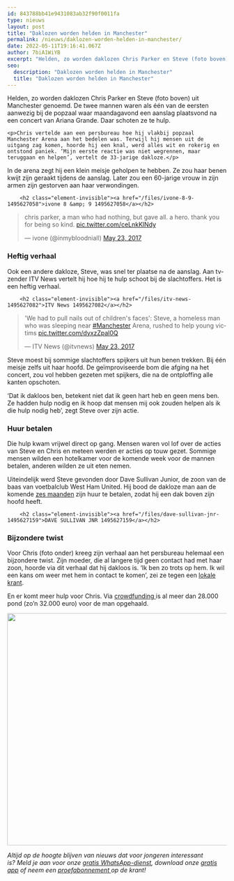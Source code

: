 ```yaml
---
id: 843788bb41e9431083ab32f90f0011fa
type: nieuws
layout: post
title: "Daklozen worden helden in Manchester"
permalink: /nieuws/daklozen-worden-helden-in-manchester/
date: 2022-05-11T19:16:41.067Z
author: 7biA1WiYB
excerpt: "Helden, zo worden daklozen Chris Parker en Steve (foto boven) uit Manchester genoemd. De twee mannen waren als één van de eersten aanwezig bij de popzaal waar maandagavond een aanslag plaatsvond na een concert van Ariana Grande. Daar schoten ze te hulp.  "
seo:
  description: "Daklozen worden helden in Manchester"
  title: "Daklozen worden helden in Manchester"
---
```

Helden, zo worden daklozen Chris Parker en Steve (foto boven) uit Manchester genoemd. De twee mannen waren als één van de eersten aanwezig bij de popzaal waar maandagavond een aanslag plaatsvond na een concert van Ariana Grande. Daar schoten ze te hulp.  

    <p>Chris vertelde aan een persbureau hoe hij vlakbij popzaal Manchester Arena aan het bedelen was. Terwijl hij mensen uit de uitgang zag komen, hoorde hij een knal, werd alles wit en rokerig en ontstond paniek. ‘Mijn eerste reactie was niet wegrennen, maar teruggaan en helpen’, vertelt de 33-jarige dakloze.</p>
<p>In de arena zegt hij een klein meisje geholpen te hebben. Ze zou haar benen kwijt zijn geraakt tijdens de aanslag. Later zou een 60-jarige vrouw in zijn armen zijn gestorven aan haar verwondingen.</p>
<p><div class="media media-element-container media-default"><div id="file-417533" class="file file-document file-text-oembed">

        <h2 class="element-invisible"><a href="/files/ivone-8-9-1495627058">ivone 8 &amp; 9 1495627058</a></h2>
    
  
  <div class="content">
    
<blockquote class="twitter-tweet" data-width="550"><p lang="en" dir="ltr">chris parker, a man who had nothing, but gave all. a hero. thank you for being so kind. <a href="https://t.co/ceLnkKlNdy">pic.twitter.com/ceLnkKlNdy</a></p>&mdash; ivone (@inmybloodniall) <a href="https://twitter.com/inmybloodniall/status/867014309603397632?ref_src=twsrc%5Etfw">May 23, 2017</a></blockquote>
<script async="" src="https://platform.twitter.com/widgets.js" charset="utf-8"></script>
  </div>

  
</div>
</div>
<h3>Heftig verhaal</h3>
<p>Ook een andere dakloze, Steve, was snel ter plaatse na de aanslag. Aan tv-zender ITV News vertelt hij hoe hij te hulp schoot bij de slachtoffers. Het is een heftig verhaal.</p>
<p><div class="media media-element-container media-default"><div id="file-417534" class="file file-document file-text-oembed">

        <h2 class="element-invisible"><a href="/files/itv-news-1495627082">ITV News 1495627082</a></h2>
    
  
  <div class="content">
    
<blockquote class="twitter-tweet" data-width="550"><p lang="en" dir="ltr">&#39;We had to pull nails out of children&#39;s faces&#39;: Steve, a homeless man who was sleeping near <a href="https://twitter.com/hashtag/Manchester?src=hash&amp;ref_src=twsrc%5Etfw">#Manchester</a> Arena, rushed to help young victims <a href="https://t.co/dyxzZpal0Q">pic.twitter.com/dyxzZpal0Q</a></p>&mdash; ITV News (@itvnews) <a href="https://twitter.com/itvnews/status/867001780193898498?ref_src=twsrc%5Etfw">May 23, 2017</a></blockquote>
<script async="" src="https://platform.twitter.com/widgets.js" charset="utf-8"></script>
  </div>

  
</div>
</div>
<p>Steve moest bij sommige slachtoffers spijkers uit hun benen trekken. Bij één meisje zelfs uit haar hoofd. De geïmproviseerde bom die afging na het concert, zou vol hebben gezeten met spijkers, die na de ontploffing alle kanten opschoten.</p>
<p>‘Dat ik dakloos ben, betekent niet dat ik geen hart heb en geen mens ben. Ze hadden hulp nodig en ik hoop dat mensen mij ook zouden helpen als ik die hulp nodig heb’, zegt Steve over zijn actie.</p>
<h3>Huur betalen</h3>
<p>Die hulp kwam vrijwel direct op gang. Mensen waren vol lof over de acties van Steve en Chris en meteen werden er acties op touw gezet. Sommige mensen wilden een hotelkamer voor de komende week voor de mannen betalen, anderen wilden ze uit eten nemen.</p>
<p>Uiteindelijk werd Steve gevonden door Dave Sullivan Junior, de zoon van de baas van voetbalclub West Ham United. Hij bood de dakloze man aan de komende <a href="https://twitter.com/DaveSulley/status/867063648430284801" target="_blank">zes maanden</a> zijn huur te betalen, zodat hij een dak boven zijn hoofd heeft.</p>
<p><div class="media media-element-container media-default"><div id="file-417535" class="file file-document file-text-oembed">

        <h2 class="element-invisible"><a href="/files/dave-sullivan-jnr-1495627159">DAVE SULLIVAN JNR 1495627159</a></h2>
    
  
  <div class="content">
    
  </div>

  
</div>
</div>
<h3>Bijzondere twist</h3>
<p>Voor Chris (foto onder) kreeg zijn verhaal aan het persbureau helemaal een bijzondere twist. Zijn moeder, die al langere tijd geen contact had met haar zoon, hoorde via dit verhaal dat hij dakloos is. ‘Ik ben zo trots op hem. Ik wil een kans om weer met hem in contact te komen’, zei ze tegen een <a href="http://www.eveningnews24.co.uk/news/estranged-sprowston-mum-of-homeless-manchester-arena-bombing-hero-chris-parker-desperate-to-reunite-with-him-1-5032009" target="_blank">lokale krant</a>.</p>
<p>En er komt meer hulp voor Chris. Via <a href="https://www.gofundme.com/3dgkuj-help-chris-parker">crowdfunding </a>is al meer dan 28.000 pond (zo’n 32.000 euro) voor de man opgehaald.  </p>
<p><div class="media media-element-container media-default"><div id="file-417537" class="file file-image file-image-jpeg">

        
  
  <div class="content">
    <img title="Foto: GoFundMe" height="533" width="800" class="media-element file-default" data-delta="1" src="https://original.sevendays.nl/sites/default/files/7D%20Steve%20dakloos.jpg" alt="">  </div>

  
</div>
</div>
<p><em>Altijd op de hoogte blijven van nieuws dat voor jongeren interessant is? Meld je aan voor onze <a href="https://original.sevendays.nl/whatsapp">gratis WhatsApp-dienst</a>, download onze <a href="https://original.sevendays.nl/app">gratis app</a> of neem een <a href="https://abonneren.sevendays.nl/abonneren/abonnementen/ae/artikel">proefabonnement </a>op de krant!</em></p>  
